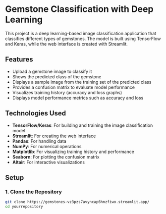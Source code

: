 # Gemstone Classification with Deep Learning

This project is a deep learning-based image classification application that classifies different types of gemstones. The model is built using TensorFlow and Keras, while the web interface is created with Streamlit.

## Features

- Upload a gemstone image to classify it
- Shows the predicted class of the gemstone
- Displays a sample image from the training set of the predicted class
- Provides a confusion matrix to evaluate model performance
- Visualizes training history (accuracy and loss graphs)
- Displays model performance metrics such as accuracy and loss

## Technologies Used

- **TensorFlow/Keras**: For building and training the image classification model
- **Streamlit**: For creating the web interface
- **Pandas**: For handling data
- **NumPy**: For numerical operations
- **Matplotlib**: For visualizing training history and performance
- **Seaborn**: For plotting the confusion matrix
- **Altair**: For interactive visualizations

## Setup

### 1. Clone the Repository

```bash
git clone https://gemstones-vz3pzs7avyncap6hnzfiwo.streamlit.app/
cd yourrepository
